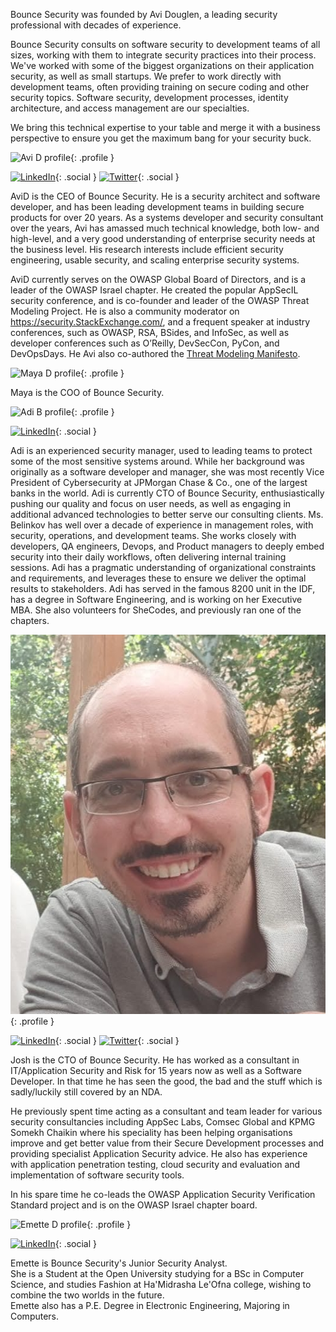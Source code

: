 ---
---
<div class="section">

Bounce Security was founded by Avi Douglen, a leading security professional with decades of experience. 

Bounce Security consults on software security to development teams of all sizes, working with them to integrate security practices into their process. We've worked with some of the biggest organizations on their application security, as well as small startups. We prefer to work directly with development teams, often providing training on secure coding and other security topics. Software security, development processes, identity architecture, and access management are our specialties. 

We bring this technical expertise to your table and merge it with a business perspective to ensure you get the maximum bang for your security buck. 


![Avi D profile](/assets/img/AviD.jpg){: .profile }

[![LinkedIn](/assets/img/icon-linkedin.png)](https://www.linkedin.com/in/avidouglen/){: .social }
[![Twitter](/assets/img/icon-twitter.png)](https://twitter.com/sec_tigger){: .social }

AviD is the CEO of Bounce Security. He is a security architect and software developer, and has been leading development teams in building secure products for over 20 years. As a systems developer and security consultant over the years, Avi has amassed much technical knowledge, both low- and high-level, and a very good understanding of enterprise security needs at the business level. His research interests include efficient security engineering, usable security, and scaling enterprise security systems.   

AviD currently serves on the OWASP Global Board of Directors, and is a leader of the OWASP Israel chapter. He created the popular AppSecIL security conference, and is co-founder and leader of the OWASP Threat Modeling Project. He is also a community moderator on https://security.StackExchange.com/, and a frequent speaker at industry conferences, such as OWASP, RSA, BSides, and InfoSec, as well as developer conferences such as O’Reilly, DevSecCon, PyCon, and DevOpsDays. He Avi also co-authored the [Threat Modeling Manifesto](https://www.threatmodelingmanifesto.org/). 

![Maya D profile](/assets/img/MayaD.jpg){: .profile }

Maya is the COO of Bounce Security.  

![Adi B profile](/assets/img/AdiB.JPG){: .profile }

[![LinkedIn](/assets/img/icon-linkedin.png)](https://www.linkedin.com/in/adi-belinkov-4b229372){: .social }

Adi is an experienced security manager, used to leading teams to protect some of the most sensitive systems around. While her background was originally as a software developer and manager, she was most recently Vice President of Cybersecurity at JPMorgan Chase & Co., one of the largest banks in the world. Adi is currently CTO of Bounce Security, enthusiastically pushing our quality and focus on user needs, as well as engaging in additional advanced technologies to better serve our consulting clients. 
Ms. Belinkov has well over a decade of experience in management roles, with security, operations, and development teams. She works closely with developers, QA engineers, Devops, and Product managers to deeply embed security into their daily workflows, often delivering internal training sessions. Adi has a pragmatic understanding of organizational constraints and requirements, and leverages these to ensure we deliver the optimal results to stakeholders. 
Adi has served in the famous 8200 unit in the IDF, has a degree in Software Engineering, and is working on her Executive MBA. She also volunteers for SheCodes, and previously ran one of the chapters. 

![Josh profile](/assets/img/Josh.jpg){: .profile }

[![LinkedIn](/assets/img/icon-linkedin.png)](https://www.linkedin.com/in/joshcgrossman/){: .social }
[![Twitter](/assets/img/icon-twitter.png)](https://twitter.com/joshcgrossman){: .social }

Josh is the CTO of Bounce Security. He has worked as a consultant in IT/Application Security and Risk for 15 years now as well as a Software Developer. In that time he has seen the good, the bad and the stuff which is sadly/luckily still covered by an NDA.

He previously spent time acting as a consultant and team leader for various security consultancies including AppSec Labs, Comsec Global and KPMG Somekh Chaikin where his speciality has been helping organisations improve and get better value from their Secure Development processes and providing specialist Application Security advice. He also has experience with application penetration testing, cloud security and evaluation and implementation of software security tools.

In his spare time he co-leads the OWASP Application Security Verification Standard project and is on the OWASP Israel chapter board.

![Emette D profile](/assets/img/EmetteD.jpg){: .profile }

[![LinkedIn](/assets/img/icon-linkedin.png)](https://www.linkedin.com/in/emette-a-douglen-b0b78a1a8){: .social }

Emette is Bounce Security's Junior Security Analyst.  
She is a Student at the Open University studying for a BSc in Computer Science, and studies Fashion at Ha'Midrasha Le'Ofna college, wishing to combine the two worlds in the future.  
Emette also has a P.E. Degree in Electronic Engineering, Majoring in Computers.  

</div>
